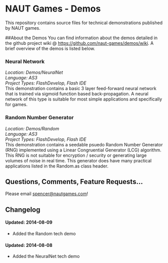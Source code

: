 NAUT Games - Demos
=====

This repository contains source files for technical demonstrations published by NAUT games. 

##About the Demos
You can find information about the demos detailed in the github project wiki @ https://github.com/naut-games/demos/wiki. A brief overview of the demos is listed below.

### Neural Network
_Location: Demos/NeuralNet_<br/>
_Language: AS3_<br/>
_Project Types: FlashDevelop, Flash IDE_<br/>
This demonstration contains a basic 3 layer feed-forward neural network that is trained via sigmoid function based back-propagation. A neural network of this type is suitable for most simple applications and specifically for games.

### Random Number Generator
_Location: Demos/Random_<br/>
_Language: AS3_<br/>
_Project Types: FlashDevelop, Flash IDE_<br/>
This demonstration contains a seedable psuedo Random Number Generator (RNG) implemented using a Linear Congruential Generator (LCG) algorithm. This RNG is not suitable for encryption / security or generating large volumes of noise in real time. This generator does have many practical applications listed in the Random.as class header.

## Questions, Comments, Feature Requests...
Please email spencer@nautgames.com!

## Changelog
#### Updated: 2014-08-09
 * Added the Random tech demo

#### Updated: 2014-08-08
 * Added the NeuralNet tech demo
